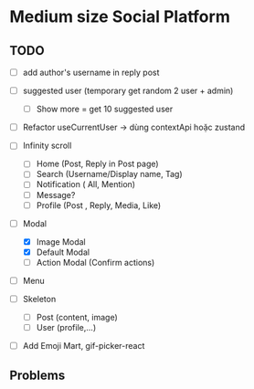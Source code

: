 # Medium size Social Platform

## TODO

- [ ] add author's username in reply post

- [ ] suggested user (temporary get random 2 user + admin)

  - [ ] Show more = get 10 suggested user

- [ ] Refactor useCurrentUser -> dùng contextApi hoặc zustand

- [ ] Infinity scroll

  - [ ] Home (Post, Reply in Post page)
  - [ ] Search (Username/Display name, Tag)
  - [ ] Notification ( All, Mention)
  - [ ] Message?
  - [ ] Profile (Post , Reply, Media, Like)

- [ ] Modal

  - [x] Image Modal
  - [x] Default Modal
  - [ ] Action Modal (Confirm actions)

- [ ] Menu

- [ ] Skeleton
  - [ ] Post (content, image)
  - [ ] User (profile,...)
- [ ] Add Emoji Mart, gif-picker-react

## Problems
